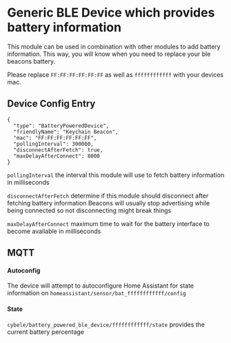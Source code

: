 # Generic BLE Device which provides battery information
This module can be used in combination with other modules to add battery information. 
This way, you will know when you need to replace your ble beacons battery.

Please replace `FF:FF:FF:FF:FF:FF` as well as `ffffffffffff` with your devices mac.

## Device Config Entry
```
{
  "type": "BatteryPoweredDevice",
  "friendlyName": "Keychain Beacon",
  "mac": "FF:FF:FF:FF:FF:FF",
  "pollingInterval": 300000,
  "disconnectAfterFetch": true,
  "maxDelayAfterConnect": 8000
}
```

`pollingInterval` the interval this module will use to fetch battery information in milliseconds

`disconnectAfterFetch` determine if this module should disconnect after fetching battery information
Beacons will usually stop advertising while being connected so not disconnecting might break things

`maxDelayAfterConnect` maximum time to wait for the battery interface to become available in milliseconds


## MQTT

#### Autoconfig
The device will attempt to autoconfigure Home Assistant for state information on 
`homeassistant/sensor/bat_ffffffffffff/config`

#### State
`cybele/battery_powered_ble_device/ffffffffffff/state` provides the current battery percentage
